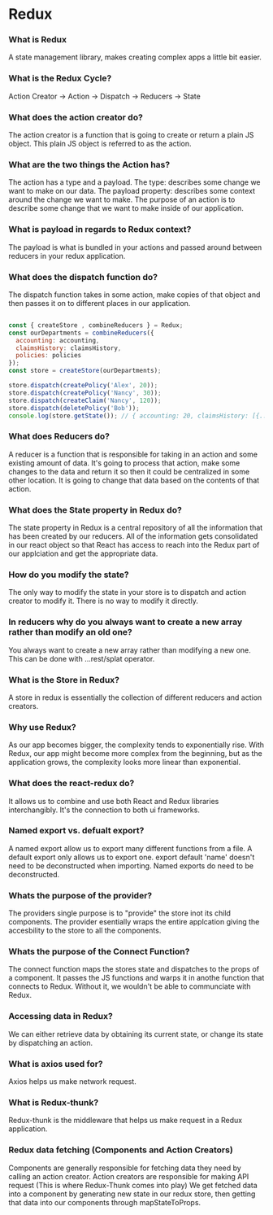 # Redux

### What is Redux
A state management library, makes creating complex apps a little bit easier.

### What is the Redux Cycle?
Action Creator -> Action -> Dispatch -> Reducers -> State

### What does the action creator do?
The action creator is a function that is going to create or return a plain JS object. 
This plain JS object is referred to as the action.

### What are the two things the Action has?
The action has a type and a payload. The type: describes some change we want to make on our data.
The payload property: describes some context around the change we want to make. 
The purpose of an action is to describe some change that we want to make inside of our application.

### What is payload in regards to Redux context?
The payload is what is bundled in your actions and passed around between reducers in your redux application.

### What does the dispatch function do?
The dispatch function takes in some action, make copies of that object and then passes it on to different places in our application. 

```js

const { createStore , combineReducers } = Redux;
const ourDepartments = combineReducers({
  accounting: accounting,
  claimsHistory: claimsHistory,
  policies: policies
});
const store = createStore(ourDepartments);

store.dispatch(createPolicy('Alex', 20));
store.dispatch(createPolicy('Nancy', 30));
store.dispatch(createClaim('Nancy', 120));
store.dispatch(deletePolicy('Bob'));
console.log(store.getState()); // { accounting: 20, claimsHistory: [{...}], policies: ["Alex", "Nancy"]}
```

### What does Reducers do?
A reducer is a function that is responsible for taking in an action and some existing amount of data. It's going to process that action, make some changes to the data and return it so then it could be centralized in some other location.
It is going to change that data based on the contents of that action.

### What does the State property in Redux do?
The state property in Redux is a central repository of all the information that has been created by our reducers. All of the information gets consolidated in our react object so that React has access to reach into the Redux part of our applciation and get the appropriate data. 

### How do you modify the state?
The only way to modify the state in your store is to dispatch and action creator to modify it. There is no way to modify it directly. 

### In reducers why do you always want to create a new array rather than modify an old one?
You always want to create a new array rather than modifying a new one. This can be done with ...rest/splat operator.

### What is the Store in Redux?
A store in redux is essentially the collection of different reducers and action creators.

### Why use Redux?
As our app becomes bigger, the complexity tends to exponentially rise. With Redux, our app might become more complex from the beginning, but as the application grows, the complexity looks more linear than exponential. 

### What does the react-redux do?
It allows us to combine and use both React and Redux libraries interchangibly. It's the connection to both ui frameworks.

### Named export vs. defualt export?
A named export allow us to export many different functions from a file. A default export only allows us to export one. export default 'name' doesn't need to be deconstructed when importing. Named exports do need to be deconstructed.

### Whats the purpose of the provider?
The providers single purpose is to "provide" the store inot its child components. The provider esentially wraps the entire applcation giving the accesbility to the store to all the components. 

### Whats the purpose of the Connect Function?
The connect function maps the stores state and dispatches to the props of a component. It passes the JS functions and warps it in anothe function that connects to Redux. Without it, we wouldn't be able to communciate with Redux. 

### Accessing data in Redux?
We can either retrieve data by obtaining its current state, or change its state by dispatching an action.

### What is axios used for?
Axios helps us make network request. 

### What is Redux-thunk?
Redux-thunk is the middleware that helps us make request in a Redux application.

### Redux data fetching (Components and Action Creators)
Components are generally responsible for fetching data they need by calling an action creator. 
Action creators are responsible for making API request (This is where Redux-Thunk comes into play)
We get fetched data into a component by generating new state in our redux store, then getting that data into our components through mapStateToProps.